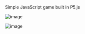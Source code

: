 Simple JavaScript game built in P5.js

![image](https://github.com/user-attachments/assets/78cc8b83-84d7-47fd-ba1b-a21c110e366e)


![image](https://github.com/user-attachments/assets/7a6bafef-a2d6-48c6-8a8f-b0c39c93e505)
